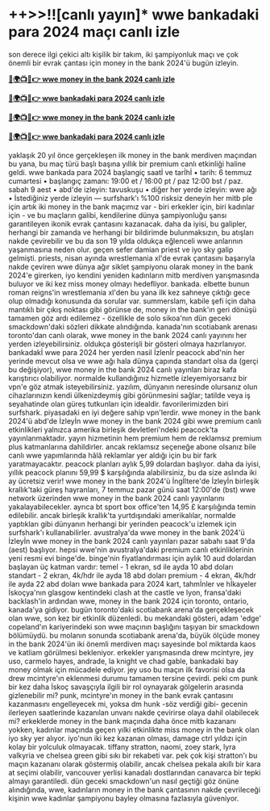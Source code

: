 #  ++>>!![canlı yayın]* wwe bankadaki para 2024 maçı canlı izle

son derece ilgi çekici altı kişilik bir takım, iki şampiyonluk maçı ve çok önemli bir evrak çantası için money in the bank 2024'ü bugün izleyin.

**[🔴🌍📺📱👉 wwe money in the bank 2024 canlı izle](https://cutt.ly/pefzloit)**

**[🔴🌍📺📱👉 wwe bankadaki para 2024 canlı izle](https://cutt.ly/pefzloit)**

**[🔴🌍📺📱👉 wwe money in the bank 2024 canlı izle](https://cutt.ly/pefzloit)**

**[🔴🌍📺📱👉 wwe bankadaki para 2024 canlı izle](https://cutt.ly/pefzloit)**

yaklaşık 20 yıl önce gerçekleşen ilk money in the bank merdiven maçından bu yana, bu maç türü başlı başına yıllık bir premium canlı etkinliği haline geldi.
wwe bankada para 2024 başlangiç saatİ ve tarİhİ
• tarih: 6 temmuz cumartesi
• başlangıç ​​zamanı: 19:00 et / 16:00 pt / paz 12:00 bst / paz. sabah 9 aest
• abd'de izleyin: tavuskuşu
• diğer her yerde izleyin: wwe ağı
• İstediğiniz yerde izleyin — surfshark'ı %100 risksiz deneyin
her mitb ple için artık iki money in the bank maçımız var - biri erkekler için, biri kadınlar için - ve bu maçların galibi, kendilerine dünya şampiyonluğu şansı garantileyen ikonik evrak çantasını kazanacak. daha da iyisi, bu galipler, herhangi bir zamanda ve herhangi bir bildirimde bulunmaksızın, bu atışları nakde çevirebilir ve bu da son 19 yılda oldukça eğlenceli wwe anlarının yaşanmasına neden olur.
geçen sefer damian priest ve iyo sky galip gelmişti. priests, nisan ayında wrestlemania xl'de evrak çantasını başarıyla nakde çeviren wwe dünya ağır siklet şampiyonu olarak money in the bank 2024'e girerken, iyo kendini yeniden kadınların mitb merdiven yarışmasında buluyor ve iki kez miss money olmayı hedefliyor. bankada.
elbette bunun roman reigns'in wrestlemania xl'den bu yana ilk kez sahneye çıktığı gece olup olmadığı konusunda da sorular var. summerslam, kabile şefi için daha mantıklı bir çıkış noktası gibi görünse de, money in the bank'ın geri dönüşü tamamen göz ardı edilemez - özellikle de solo sikoa'nın dün geceki smackdown'daki sözleri dikkate alındığında.
kanada'nın scotiabank arenası toronto'dan canlı olarak, wwe money in the bank 2024 canlı yayınını her yerden izleyebilirsiniz. oldukça gösterişli bir gösteri olmaya hazırlanıyor.
bankadakİ wwe para 2024 her yerden nasil İzlenİr
peacock abd'nin her yerinde mevcut olsa ve wwe ağı hala dünya çapında standart olsa da (gerçi bu değişiyor), wwe money in the bank 2024 canlı yayınları biraz kafa karıştırıcı olabiliyor. normalde kullandığınız hizmetle izleyemiyorsanız bir vpn'e göz atmak isteyebilirsiniz.
yazılım, dünyanın neresinde olursanız olun cihazlarınızın kendi ülkenizdeymiş gibi görünmesini sağlar; tatilde veya iş seyahatinde olan güreş tutkunları için idealdir. favorilerimizden biri surfshark. piyasadaki en iyi değere sahip vpn'lerdir.
wwe money in the bank 2024'ü abd'de İzleyİn
wwe money in the bank 2024 gibi wwe premium canlı etkinlikleri yalnızca amerika birleşik devletleri'ndeki peacock'ta yayınlanmaktadır. yayın hizmetinin hem premium hem de reklamsız premium plus katmanlarına dahildirler.
ancak reklamsız seçeneğe abone olsanız bile canlı wwe yapımlarında hâlâ reklamlar yer aldığı için bu bir fark yaratmayacaktır.
peacock planları aylık 5,99 dolardan başlıyor. daha da iyisi, yıllık peacock planını 59,99 $ karşılığında alabilirsiniz, bu da size aslında iki ay ücretsiz verir!
wwe money in the bank 2024'ü İngİltere'de İzleyİn
birleşik krallık'taki güreş hayranları, 7 temmuz pazar günü saat 12:00'de (bst) wwe network üzerinden wwe money in the bank 2024 canlı yayınlarını yakalayabilecekler.
ayrıca bt sport box office'ten 14,95 £ karşılığında temin edilebilir.
ancak birleşik krallık'ta yurtdışındaki amerikalılar, normalde yaptıkları gibi dünyanın herhangi bir yerinden peacock'u izlemek için surfshark'ı kullanabilirler.
avustralya'da wwe money in the bank 2024'ü İzleyİn
wwe money in the bank 2024 canlı yayınları pazar sabahı saat 9'da (aest) başlıyor.
hepsi wwe'nin avustralya'daki premium canlı etkinliklerinin yeni resmi evi binge'de.
binge'nin fiyatlandırması için aylık 10 aud dolardan başlayan üç katman vardır:
temel - 1 ekran, sd ile ayda 10 abd doları
standart - 2 ekran, 4k/hdr ile ayda 18 abd doları
premium - 4 ekran, 4k/hdr ile ayda 22 abd doları
wwe bankada para 2024 kart, tahmİnler ve hİkayeler
İskoçya'nın glasgow kentindeki clash at the castle ve lyon, fransa'daki backlash'in ardından wwe, money in the bank 2024 için toronto, ontario, kanada'ya gidiyor. bugün toronto'daki scotiabank arena'da gerçekleşecek olan wwe, son kez bir etkinlik düzenledi. bu mekandaki gösteri, adam 'edge' copeland'ın kariyerindeki son wwe maçının başlığını taşıyan bir smackdown bölümüydü.
bu molanın sonunda scotiabank arena'da, büyük ölçüde money in the bank 2024'ün iki önemli merdiven maçı sayesinde bol miktarda kaos ve katliam görülmesi bekleniyor. erkekler yarışmasında drew mcintyre, jey uso, carmelo hayes, andrade, la knight ve chad gable, bankadaki bay money olmak için mücadele ediyor. jey uso bu maçın ilk favorisi olsa da drew mcintyre'ın eklenmesi durumu tamamen tersine çevirdi. peki cm punk bir kez daha İskoç savaşçıyla ilgili bir rol oynayarak gölgelerin arasında gizlenebilir mi? punk, mcintyre'ın money in the bank evrak çantasını kazanmasını engelleyecek mi, yoksa dm hunk -söz verdiği gibi- gecenin ilerleyen saatlerinde kazanılan unvanı nakde çevirirse olaya dahil olabilecek mi?
erkeklerde money in the bank maçında daha önce mitb kazananı yokken, kadınlar maçında geçen yılki etkinlikte miss money in the bank olan iyo sky yer alıyor. iyo'nun iki kez kazanan olması, damage ctrl yıldızı için kolay bir yolculuk olmayacak. tiffany stratton, naomi, zoey stark, lyra valkyria ve chelsea green gibi sıkı bir rekabeti var. pek çok kişi stratton'ı bu maçın kazananı olarak göstermiş olabilir, ancak chelsea pekala akıllı bir kara at seçimi olabilir, vancouver yerlisi kanadalı dostlarından canavarca bir tepki almayı garantiledi. dün geceki smackdown'un nasıl geçtiği göz önüne alındığında, wwe, kadınların money in the bank çantasının nakde çevrileceği kişinin wwe kadınlar şampiyonu bayley olmasına fazlasıyla güveniyor.
